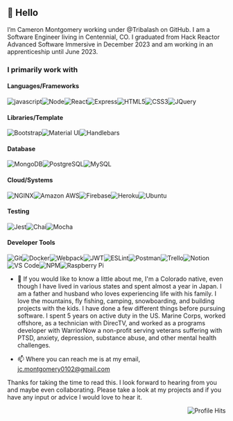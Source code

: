 <h2>👋 Hello</h2>
I’m Cameron Montgomery working under @Tribalash on GitHub. I am a Software Engineer living in Centennial, CO. I graduated from Hack Reactor Advanced Software Immersive in December 2023 and am working in an apprenticeship until June 2023.

### I primarily work with

<h4>Languages/Frameworks</h4>

<img src="https://img.shields.io/badge/JavaScript-323330?style=for-the-badge&logo=javascript&logoColor=F7DF1E" alt="javascript"/><img src="https://img.shields.io/badge/Node.js-339933?style=for-the-badge&logo=nodedotjs&logoColor=white" alt="Node"/><img src="https://img.shields.io/badge/React-20232A?style=for-the-badge&logo=react&logoColor=61DAFB" alt="React"/><img src="https://img.shields.io/badge/Express.js-000000?style=for-the-badge&logo=express&logoColor=white" alt="Express"/><img src="https://img.shields.io/badge/HTML5-E34F26?style=for-the-badge&logo=html5&logoColor=white" alt="HTML5"/><img src="https://img.shields.io/badge/CSS3-1572B6?style=for-the-badge&logo=css3&logoColor=white" alt="CSS3"/><img src="https://img.shields.io/badge/jQuery-0769AD?style=for-the-badge&logo=jquery&logoColor=white" alt="JQuery"/>

<h4>Libraries/Template</h4>

<img src="https://img.shields.io/badge/Bootstrap-563D7C?style=for-the-badge&logo=bootstrap&logoColor=white" alt="Bootstrap"/><img src="https://img.shields.io/badge/Material%20UI-007FFF?style=for-the-badge&logo=mui&logoColor=white" alt="Material UI"/><img src="https://img.shields.io/badge/Handlebars.js-f0772b?style=for-the-badge&logo=handlebarsdotjs&logoColor=black" alt="Handlebars"/>


<h4>Database</h4>

<img src="https://img.shields.io/badge/MongoDB-4EA94B?style=for-the-badge&logo=mongodb&logoColor=white" alt="MongoDB"/><img src="https://img.shields.io/badge/PostgreSQL-316192?style=for-the-badge&logo=postgresql&logoColor=white" alt="PostgreSQL"/><img src="https://img.shields.io/badge/MySQL-005C84?style=for-the-badge&logo=mysql&logoColor=white" alt="MySQL"/>

<h4>Cloud/Systems</h4>

<img src="https://img.shields.io/badge/Nginx-009639?style=for-the-badge&logo=nginx&logoColor=white" alt="NGINX"/><img src="https://img.shields.io/badge/Amazon_AWS-FF9900?style=for-the-badge&logo=amazonaws&logoColor=white" alt="Amazon AWS"/><img src="https://img.shields.io/badge/firebase-ffca28?style=for-the-badge&logo=firebase&logoColor=black" alt="Firebase"/><img src="https://img.shields.io/badge/Heroku-430098?style=for-the-badge&logo=heroku&logoColor=white" alt="Heroku"/><img src="https://img.shields.io/badge/Ubuntu-E95420?style=for-the-badge&logo=ubuntu&logoColor=white" alt="Ubuntu"/>


<h4>Testing</h4>

<img src="https://img.shields.io/badge/Jest-C21325?style=for-the-badge&logo=jest&logoColor=white" alt="Jest"/><img src="https://img.shields.io/badge/chai-A30701?style=for-the-badge&logo=chai&logoColor=white" alt="Chai"/><img src="https://img.shields.io/badge/Mocha-8D6748?style=for-the-badge&logo=Mocha&logoColor=white" alt="Mocha"/>


<h4>Developer Tools</h4>

<img src="https://img.shields.io/badge/GIT-E44C30?style=for-the-badge&logo=git&logoColor=white" alt="Git"/><img src="https://img.shields.io/badge/Docker-2CA5E0?style=for-the-badge&logo=docker&logoColor=white" alt="Docker"/><img src="https://img.shields.io/badge/Webpack-8DD6F9?style=for-the-badge&logo=Webpack&logoColor=white" alt="Webpack"/><img src="https://img.shields.io/badge/JWT-000000?style=for-the-badge&logo=JSON%20web%20tokens&logoColor=white" alt="JWT"/><img src="https://img.shields.io/badge/eslint-3A33D1?style=for-the-badge&logo=eslint&logoColor=white" alt="ESLint"/><img src="https://img.shields.io/badge/Postman-FF6C37?style=for-the-badge&logo=Postman&logoColor=white" alt="Postman"/><img src="https://img.shields.io/badge/Trello-0052CC?style=for-the-badge&logo=trello&logoColor=white" alt="Trello"/><img src="https://img.shields.io/badge/Notion-000000?style=for-the-badge&logo=notion&logoColor=white" alt="Notion"/><img src="https://img.shields.io/badge/VSCode-0078D4?style=for-the-badge&logo=visual%20studio%20code&logoColor=white" alt="VS Code"/><img src="https://img.shields.io/badge/npm-CB3837?style=for-the-badge&logo=npm&logoColor=white" alt="NPM"/><img src="https://img.shields.io/badge/Raspberry%20Pi-A22846?style=for-the-badge&logo=Raspberry%20Pi&logoColor=white" alt="Raspberry Pi"/>


- :speech_balloon: If you would like to know a little about me, I'm a Colorado native, even though I have lived in various states and spent almost a year in Japan. I am a father and husband who loves experiencing life with his family. I love the mountains, fly fishing, camping, snowboarding, and building projects with the kids. I have done a few different things before pursuing software. I spent 5 years on active duty in the US. Marine Corps, worked offshore, as a technician with DirecTV, and worked as a programs developer with WarriorNow a non-profit serving veterans suffering with PTSD, anxiety, depression, substance abuse, and other mental health challenges. 

- 📫 Where you can reach me is at my email, jc.montgomery0102@gmail.com 

Thanks for taking the time to read this. I look forward to hearing from you and maybe even collaborating. Please take a look at my projects and if you have any input or advice I would love to hear it.

<img src="https://hits.seeyoufarm.com/api/count/incr/badge.svg?url=https%3A%2F%2Fgithub.com%2F{username}1212%2Fhit-counter" alt="Profile Hits" align="right"/>
